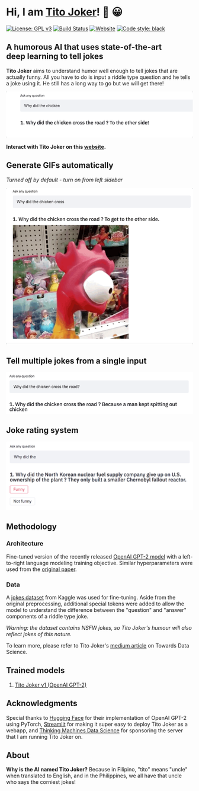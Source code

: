 # Hi, I am [Tito Joker](http://streamlit.thinkingmachin.es:8080/)! :wave: :grinning:
[![License: GPL v3](https://img.shields.io/badge/license-GPLv3-blue.svg)](https://www.gnu.org/licenses/gpl-3.0)
[![Build Status](https://travis-ci.com/enzoampil/tito-joker.svg?token=UHxLpqqapxjVVa2vsreG&branch=master)](https://travis-ci.com/enzoampil/tito-joker)
[![Website](https://img.shields.io/website.svg?down_color=red&down_message=offline&up_message=online&url=http%3A%2F%2Fstreamlit.thinkingmachin.es%3A8080)](http://streamlit.thinkingmachin.es:8080/)
[![Code style: black](https://img.shields.io/badge/code%20style-black-000000.svg)](https://github.com/ambv/black)
## A humorous AI that uses state-of-the-art deep learning to tell jokes

**Tito Joker** aims to understand humor well enough to tell jokes that are actually funny. All you have to do is input a riddle type question and he tells a joke using it. He still has a long way to go but we will get there!

![](typing.gif)

**Interact with Tito Joker on this [website](http://streamlit.thinkingmachin.es:8080/).**

## Generate GIFs automatically 
*Turned off by default - turn on from left sidebar*

![](gif_generator.gif)

## Tell multiple jokes from a single input

![](main.gif)

## Joke rating system

![](feedback.png)

## Methodology

### Architecture
Fine-tuned version of the recently released [OpenAI GPT-2 model](https://openai.com/blog/gpt-2-1-5b-release/) with a left-to-right language modeling training objective. Similar hyperparameters were used from the [original paper](https://d4mucfpksywv.cloudfront.net/better-language-models/language_models_are_unsupervised_multitask_learners.pdf).

### Data
A [jokes dataset](https://www.kaggle.com/abhinavmoudgil95/short-jokes) from Kaggle was used for fine-tuning. Aside from the original preprocessing, additional special tokens were added to allow the model to understand the difference between the "question" and "answer" components of a riddle type joke.

*Warning: the dataset contains NSFW jokes, so Tito Joker's humour will also reflect jokes of this nature.*

To learn more, please refer to Tito Joker's [medium article](https://towardsdatascience.com/can-a-robot-make-you-laugh-teaching-an-ai-to-tell-jokes-815f1e1e689c?source=friends_link&sk=342342be4cbf0064f8f0e7cb7ec0b6bc) on Towards Data Science.

## Trained models
1. [Tito Joker v1 (OpenAI GPT-2)](https://storage.googleapis.com/joke-generator-model1/model1.zip)

## Acknowledgments

Special thanks to [Hugging Face](https://huggingface.co/) for their implementation of OpenAI GPT-2 using PyTorch, [Streamlit](https://streamlit.io/) for making it super easy to deploy Tito Joker as a webapp, and [Thinking Machines Data Science](https://thinkingmachin.es/) for sponsoring the server that I am running Tito Joker on.

## About

**Why is the AI named Tito Joker?** Because in Filipino, "tito" means "uncle" when translated to English, and in the Philippines, we all have that uncle who says the corniest jokes!
